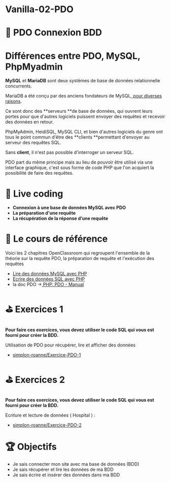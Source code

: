 # Vanilla-02-PDO

# 💾 PDO Connexion BDD





# Différences entre PDO, MySQL, PhpMyadmin




**MySQL** et **MariaDB** sont deux systèmes de base de données relationnelle concurrents.

MariaDB a été conçu par des anciens fondateurs de MySQL,[ pour diverses raisons](https://subscription.packtpub.com/book/application_development/9781783981601/1/ch01lvl1sec08/mariadb-history).

Ce sont donc des **serveurs **de base de données, qui ouvrent leurs portes pour que d'autres logiciels puissent envoyer des requêtes et recevoir des données en retour.

PhpMyAdmin, HeidiSQL, MySQL CLI, et bien d'autres logiciels du genre ont tous le point commun d'être des **clients **permettant d'envoyer au serveur des requêtes SQL.

Sans **client**, il n'est pas possible d'interroger un serveur SQL.

PDO part du même principe mais au lieu de pouvoir être utilisé via une interface graphique, c'est sous forme de code PHP que l'on acquiert la possibilité de faire des requêtes. 


# 🎦 Live coding



* **Connexion à une base de données MySQL avec PDO**
* **La préparation d'une requête**
* **La récupération de la réponse d’une requête**


# 📖 Le cours de référence

Voici les 2 chapitres OpenClassroom qui regroupent l'ensemble de la théorie sur la requête PDO, la préparation de requête et l'exécution des requêtes



* [Lire des données MySQL avec PHP](https://openclassrooms.com/en/courses/918836-concevez-votre-site-web-avec-php-et-mysql/914293-lisez-des-donnees)
* [Ecrire des données SQL avec PHP](https://openclassrooms.com/en/courses/918836-concevez-votre-site-web-avec-php-et-mysql/914508-ecrivez-des-donnees)
* la doc PDO →[ PHP: PDO - Manual](https://www.php.net/manual/fr/book.pdo.php)


# ⛳ Exercices 1  


## 
  **Pour faire ces exercices, vous devez utiliser le code SQL qui vous est fourni pour créer la BDD.**


  Utilisation de PDO pour récupérer, lire et afficher des données



* [simplon-roanne/Exercice-PDO-1](https://github.com/simplon-roanne/Exercice-PDO-1)


# ⛳ Exercices 2 


## 
  **Pour faire ces exercices, vous devez utiliser le code SQL qui vous est fourni pour créer la BDD.**


  Ecriture et lecture de données ( Hospital ) :



* [simplon-roanne/Exercice-PDO-2](https://github.com/simplon-roanne/Exercice-PDO-2)


# 🏆 Objectifs



* Je sais connecter mon site avec ma base de données (BDD)
* Je sais récupérer et lire les données de ma BDD
* Je sais écrire et insérer des données dans ma BDD
